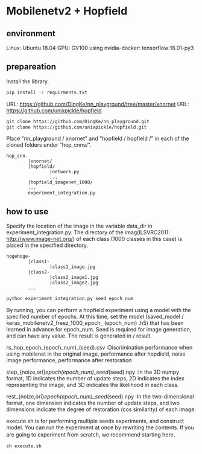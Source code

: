 # Mobilenetv2 + Hopfield 

## environment

Linux: Ubuntu 18.04
GPU: GV100
using nvidia-docker: tensorflow:18.01-py3

## prepareation

Install the library.

``` sh
pip install -r requirments.txt
```

URL: https://github.com/DingKe/nn_playground/tree/master/xnornet
URL: https://github.com/unixpickle/hopfield

``` sh
git clone https://github.com/DingKe/nn_playground.git
git clone https://github.com/unixpickle/hopfield.git
```

Place "nn_playground / xnornet" and "hopfield / hopfield /" in each of the cloned folders under "hop_cnns/".

``` tree
hop_cnn-
        |xnornet/
        |hopfield/
                |network.py
                ...
        |hopfield_imagenet_1000/
        ...
        experiment_integration.py
```

## how to use

Specify the location of the image in the variable data_dir in experiment_integration.py.
The directory of the imag(ILSVRC2011: http://www.image-net.org/) of each class (1000 classes in this case) is placed in the specified directory.

``` tree
hogehoge-
        |class1-
                |class1_image.jpg
        |class2-
                |class2_image1.jpg
                |class2_image2.jpg
        ...
```

``` sh
python experiment_integration.py seed epoch_num
```

By running, you can perform a hopfield experiment using a model with the specified number of epochs.
At this time, set the model (saved_model / keras_mobilenetv2_freez_1000_epoch_ (epoch_num) .h5) that has been learned in advance for epoch_num.
Seed is required for image generation, and can have any value.
The result is generated in / result.

rs_hop_epoch_(epoch_num)\_(seed).csv :Discrimination performance when using mobilenet in the original image, performance after hopdield, noise image performance, performance after restoration

step_{noize,ori}_epoch(epoch_num)\_seed_(seed).npy :In the 3D numpy format, 1D indicates the number of update steps, 2D indicates the index representing the image, and 3D indicates the likelihood in each class.

rest_{noize,ori}_epoch(epoch_num)\_seed_(seed).npy :In the two-dimensional format, one dimension indicates the number of update steps, and two dimensions indicate the degree of restoration (cos similarity) of each image.

<!-- You can check each by result_viewer.ipynb -->

execute.sh is for performing multiple seeds experiments, and construct model. You can run the experiment at once by rewriting the contents.
If you are going to experiment from scratch, we recommend starting here．

``` sh
sh execute.sh
```
